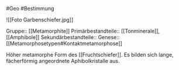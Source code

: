 #Geo #Bestimmung 

![[Foto Garbenschiefer.jpg]]

Gruppe:: [[Metamorphite]]
Primärbestandteile:: [[Tonminerale]], [[Amphibole]]
Sekundärbestandteile::
Genese:: [[Metamorphosetypen#Kontaktmetamorphose]]

Höher metamorphe Form des [[Fruchtschiefer]]. Es bilden sich lange, fächerförmig angeordnete Aphibolkristalle aus.

